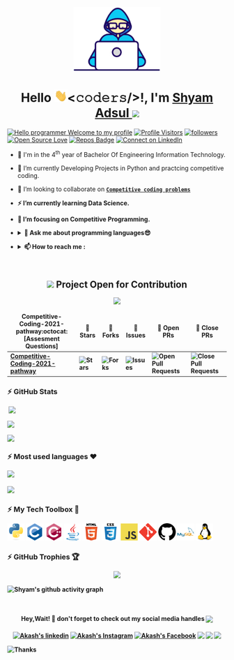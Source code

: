 <p align="center">
<img src="https://github.com/adsulshyam0000/adsulshyam0000/blob/main/Images/Developer.gif" width="200px">
</p>
<h1 align="center">Hello <img src="https://raw.githubusercontent.com/ABSphreak/ABSphreak/master/gifs/Hi.gif" width="30px" style="max-width:100%;"><𝚌𝚘𝚍𝚎𝚛𝚜/>!, I'm <a href="https://adsulshyam0000.github.io/CodeWithSky/"> Shyam Adsul </a><img src="https://github.com/adsulshyam0000/adsulshyam0000/blob/main/Developer.gif" width="65px"></h1>

[![Hello programmer Welcome to my profile](https://img.shields.io/badge/Hello,Programmer!-Welcome-orange.svg?style=flat&logo=github)](https://github.com/adsulshyam0000) 
[![Profile Visitors](https://visitor-badge.glitch.me/badge?page_id=adsulshyam0000.profileviews-badge)](https://github.com/adsulshyam0000) 
[![followers](https://img.shields.io/github/followers/adsulshyam0000?style=social)](https://github.com/adsulshyam0000?tab=followers) 
[![Open Source Love](https://badges.frapsoft.com/os/v2/open-source.svg?v=103)](https://github.com/adsulshyam0000/Competitive-Coding-2021-pathway) 
[![Repos Badge](https://badges.pufler.dev/repos/adsulshyam0000)](https://github.com/adsulshyam0000?tab=repositories) 
[![Connect on LinkedIn](https://img.shields.io/badge/--linkedin?label=LinkedIn&logo=LinkedIn&style=social)](https://www.linkedin.com/in/adsul-shyam-apcoer/) 
<br>

- 🔭 I'm in the 4<sup>th</sup> year of Bachelor Of Engineering Information Technology.

- 🌱 I’m currently Developing Projects in Python and practcing competitive coding.

- 👬 I’m looking to collaborate on <b>[`Competitive coding problems`](https://github.com/adsulshyam0000/Competitive-Coding-2021-pathway)<b>

- :zap: I’m currently learning Data Science.

- 🎯 I’m focusing on Competitive Programming.

- <details> <summary>💬 Ask me about programming languages😎 </summary> <a href="https://wa.me/918999163442" target="blank"><img align="center" src="https://github.com/adsulshyam0000/adsulshyam0000/blob/main/whatsapp(color).png" width="27px" /> </a> <a href="https://t.me/adsulshyam0000" target="blank"><img align="center" src="https://github.com/adsulshyam0000/adsulshyam0000/blob/main/telegram(color).png" width="27px" /></a>
</details>  

- <details> <summary>📫  How to reach me :</summary> <a href="https://wa.me/918999163442" target="blank"><img align="center" src="https://github.com/adsulshyam0000/adsulshyam0000/blob/main/whatsapp(color).png" width="27px" /> </a> <a href="https://t.me/adsulshyam0000" target="blank"><img align="center" src="https://github.com/adsulshyam0000/adsulshyam0000/blob/main/telegram(color).png" width="27px" /> </a> <a href="https://www.linkedin.com/in/adsul-shyam-apcoer/" target="blank"><img align="center" src="https://github.com/adsulshyam0000/adsulshyam0000/blob/main/linked(color).png" width="27px" /> </a> <a href="https://www.instagram.com/adsul_shyam/" target="blank"><img align="center" src="https://github.com/adsulshyam0000/adsulshyam0000/blob/main/insta(color).png" width="27px" /> </a> <a href="https://www.facebook.com/adsulshyam0000/" target="blank"><img align="center" src="https://github.com/adsulshyam0000/adsulshyam0000/blob/main/facebook(color).png" alt="Shyam's Facebook" width="27px" /> </a>  </a> <a href="mailto:adsulshyam0000@gmail.com"> <img src="https://github.com/adsulshyam0000/adsulshyam0000/blob/main/Gmail_icon_(2020).svg" width="27px"/> </a>
</details>

<br> 

<h2 align="center"><img src="https://cdn.icon-icons.com/icons2/10/PNG/256/openfolderarrow_abierta_decarpetas_1558.png" width="20px"> Project Open for Contribution</h2>
<p align="center">
  <a href="https://github.com/adsulshyam0000/Competitive-Coding-2021-pathway"target="_blank">
    <img src="https://github-readme-stats.vercel.app/api/pin/?username=adsulshyam0000&repo=Competitive-Coding-2021-pathway&theme=radical"/>
  </a>
</p>
  
  <table align = "center">
   <thead align="center">
        <tr border: 1px;>
          <td><d>Competitive-Coding-2021-pathway:octocat:<br> [Assesment Questions]</b></td>
            <td><b>🌟 Stars</b></td>
            <td><b>🍴 Forks</b></td>
            <td><b>🐛 Issues</b></td>
            <td><b>🔔 Open PRs</b></td>
            <td><b>🔕 Close PRs</b></td>
        </tr>
     </thead>
    <tbody>
         <tr>
             <td><a href="https://github.com/adsulshyam0000/Competitive-Coding-2021-pathway"</a><b>Competitive-Coding-2021-pathway</b></td>
            <td><img alt="Stars" src="https://img.shields.io/github/stars/adsulshyam0000/Competitive-Coding-2021-pathway?style=flat&logo=github"/></td>
            <td><img alt="Forks" src="https://img.shields.io/github/forks/adsulshyam0000/Competitive-Coding-2021-pathway?style=flat&logo=github"/></td>
            <td><img alt="Issues" src="https://img.shields.io/github/issues/adsulshyam0000/Competitive-Coding-2021-pathway?style=flat&logo=github"/></td>
            <td><img alt="Open Pull Requests" src="https://img.shields.io/github/issues-pr/adsulshyam0000/Competitive-Coding-2021-pathway?style=flat&logo=github"/></td>
            <td><img alt="Close Pull Requests" src="https://img.shields.io/github/issues-pr-closed/adsulshyam0000/Competitive-Coding-2021-pathwaystyle=flat&color=critical&logo=github"/></td>
        </tr>
    </tbody>        
</table>
    
  
 
### :zap: GitHub Stats

<p>&nbsp;<img align="center" src="https://github-readme-stats.vercel.app/api?username=adsulshyam0000&show_icons=true&hide_border=true&show_owner=true&title_color=FFFF00&theme=dark&custom_title=Hello 🙏 Programmers! &layout=compact" /><br>

<img align="center" src="https://github-readme-streak-stats.herokuapp.com/?user=adsulshyam0000&theme=radical&custom_title=streak-stats&hide_border=true&layout=compact" /><br>

<img align="center" src="https://github-profile-summary-cards.vercel.app/api/cards/profile-details?username=adsulshyam0000&theme=dracula" /></p>

  
  
  
  
### :zap: Most used languages ❤️

<img src= "https://github-readme-stats.vercel.app/api/top-langs/?username=adsulshyam0000&layout=compact&hide=html&theme=highcontrast"><br>
<a href="https://github.com/ryo-ma/github-profile-trophy" target="_blank">
    <img src= "https://github-profile-summary-cards.vercel.app/api/cards/repos-per-language?username=adsulshyam0000&theme=dracula" alt=""><br>
    <img src= "https://github-profile-summary-cards.vercel.app/api/cards/most-commit-language?username=adsulshyam0000&theme=dracula">
</a> 
  
### :zap: My Tech Toolbox 🧰

<p align="left">
<img src="https://github.com/adsulshyam0000/adsulshyam0000/blob/adsulshyam0000/images/python-original.svg" alt="python" width="40" height="40"/> 
<img src="https://github.com/adsulshyam0000/adsulshyam0000/blob/adsulshyam0000/images/c-original.svg" alt="C" width="40" height="40"/>
<img src="https://github.com/adsulshyam0000/adsulshyam0000/blob/adsulshyam0000/images/cplusplus-original.svg" alt="C++" width="40" height="40"/> 
<img src="https://github.com/adsulshyam0000/adsulshyam0000/blob/adsulshyam0000/images/java-original.svg" alt="Java" width="40" height="40"/> 
<img src="https://github.com/adsulshyam0000/adsulshyam0000/blob/adsulshyam0000/images/html5-original-wordmark.svg" alt="html5" height="40"/> 
<img src="https://github.com/adsulshyam0000/adsulshyam0000/blob/adsulshyam0000/images/css3-original-wordmark.svg" alt="css3" height="40"/> 
<img src="https://github.com/adsulshyam0000/adsulshyam0000/blob/adsulshyam0000/images/javascript-original.svg" alt="JavaScript" width="40" height="40"/> 
<img src="https://github.com/adsulshyam0000/adsulshyam0000/blob/adsulshyam0000/images/git-scm-icon.svg" alt="git" width="40" height="40"/> 
<img src="https://github.com/adsulshyam0000/adsulshyam0000/blob/adsulshyam0000/images/github.svg" alt="github" width="40" height="40"/> 
<img src="https://github.com/adsulshyam0000/adsulshyam0000/blob/adsulshyam0000/images/mysql-original-wordmark.svg" alt="mysql" width="40" height="40"/>
<img src="https://github.com/adsulshyam0000/adsulshyam0000/blob/adsulshyam0000/images/linux-original.svg" alt="Linux" width="40" height="40"/>
</p>

### :zap: GitHub Trophies 🏆

<p align="center">
  <a href="https://github.com/ryo-ma/github-profile-trophy" target="_blank">
    <img src="https://github-profile-trophy.vercel.app/?username=adsulshyam0000&theme=juicyfresh&row=2&column=4&margin-w=20&margin-h=15"/>
  </a>
</p>



![Shyam's github activity graph](https://activity-graph.herokuapp.com/graph?username=adsulshyam0000&theme=dracula&layout=compact&title_color=FF69B4)

<!--
<details> <summary>:zap: Coursera Certificates [129].</summary>

![Certificate](https://github.com/adsulshyam0000/365-Days-of-Code/blob/master/--'%20Akash%20Singh's%20Profile%20'--/Certificates/Cetificates/Coursera/'%20Coursera%20Certifications%20'_pages-to-jpg-0001.jpg)
![Certificate](https://github.com/adsulshyam0000/365-Days-of-Code/blob/master/--'%20Akash%20Singh's%20Profile%20'--/Certificates/Cetificates/Coursera/'%20Coursera%20Certifications%20'_pages-to-jpg-0002.jpg)
![Certificate](https://github.com/adsulshyam0000/365-Days-of-Code/blob/master/--'%20Akash%20Singh's%20Profile%20'--->
<br>
 <h4 align="center">Hey,Wait! 👋 don't forget to check out my social media handles <img align="center" src="https://github.com/adsulshyam0000/adsulshyam0000/blob/main/Handshake.gif" height="30px"></h4>

<p align="center">
<a href="https://www.linkedin.com/in/adsul-shyam-apcoer/"><img align="center" src="https://github.com/adsulshyam0000/adsulshyam0000/blob/main/linked(color).png" alt="Akash's linkedin" width="40px" /></a>  
<a href="https://www.instagram.com/adsul_shyam//" target="blank"><img align="center" src="https://github.com/adsulshyam0000/adsulshyam0000/blob/main/Instagram%20(1).svg" alt="Akash's Instagram" width="40px" /></a>
<a href="https://www.facebook.com/adsulshyam0000/" target="blank"><img align="center" src="https://github.com/adsulshyam0000/adsulshyam0000/blob/main/facebook(color).png" alt="Akash's Facebook" width="40px" /></a>
 <a href="https://t.me/adsulshyam0000" target="blank"><img align="center" src="https://github.com/adsulshyam0000/adsulshyam0000/blob/main/telegram(color).png" width="40px" /></a>
<a href="https://wa.me/918999163442" target="blank"><img align="center" src="https://github.com/adsulshyam0000/adsulshyam0000/blob/main/whatsapp(color).png" width="40px" /></a>
<a href="https://github.com/adsulshyam0000" target="blank"><img align="center" src="https://github.com/adsulshyam0000/adsulshyam0000/blob/main/github.png" width="40px"/></a> 

</p>

<img align='center'  height="70" alt="Thanks" width="100%" src="https://github.com/adsulshyam0000/adsulshyam0000/blob/main/marquee.svg"/> 
